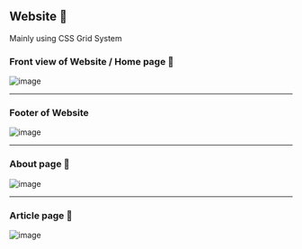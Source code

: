 <h2> Website 📰</h2>
  <p> Mainly using CSS Grid System</p>
  <h3> Front view of Website  / Home page 📄</h3>
  
![image](https://user-images.githubusercontent.com/69325431/123464439-6bb56880-d60a-11eb-8072-b7fee929d322.png)
<hr>


<h3> Footer of Website</h3>


![image](https://user-images.githubusercontent.com/69325431/123464809-f0a08200-d60a-11eb-9d70-0e7f3d636397.png)
<hr>


<h3> About page 📄 </h3>


![image](https://user-images.githubusercontent.com/69325431/123465950-5f320f80-d60c-11eb-8e39-0477c82010ea.png)


<hr>

<h3> Article page 📄 </h3>



![image](https://user-images.githubusercontent.com/69325431/123466093-8ee11780-d60c-11eb-812d-c2c8b70429b9.png)
